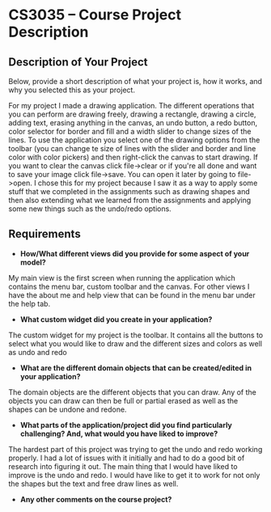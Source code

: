 # CS3035 – Course Project Description

## Description of Your Project

Below, provide a short description of what your project is, how it works, and why you selected this as your project.

For my project I made a drawing application. The different operations that you can perform are drawing freely, drawing
a rectangle, drawing a circle, adding text, erasing anything in the canvas, an undo button, a redo button, color 
selector for border and fill and a width slider to change sizes of the lines. To use the application you select one of 
the drawing options from the toolbar (you can change te size of lines with the slider and border and line color with 
color pickers) and then right-click the canvas to start drawing. If you want to clear the canvas click file->clear 
or if you're all done and want to save your image click file->save. You can open it later by going to file->open.
I chose this for my project because I saw it as a way to apply some stuff that we completed in the assignments such 
as drawing shapes and then also extending what we learned from the assignments and applying some new things 
such as the undo/redo options.

## Requirements

- **How/What different views did you provide for some aspect of your model?**

My main view is the first screen when running the application which contains the menu bar, custom toolbar and the 
canvas. For other views I have the about me and help view that can be found in the menu bar under the help tab.

- **What custom widget did you create in your application?**

The custom widget for my project is the toolbar. It contains all the buttons to select what you would like to draw and 
the different sizes and colors as well as undo and redo

- **What are the different domain objects that can be created/edited in 
your application?**

The domain objects are the different objects that you can draw. Any of the objects you can draw can 
then be full or partial erased as well as the shapes can be undone and redone.
 
- **What parts of the application/project did you find particularly challenging? 
And, what would you have liked to improve?**

The hardest part of this project was trying to get the undo and redo working properly. I had a lot of issues with it 
initially and had to do a good bit of research into figuring it out. The main thing that I would have liked to improve
is the undo and redo. I would have like to get it to work for not only the shapes but the text and free draw lines as
well.

- **Any  other comments on the course project?**






